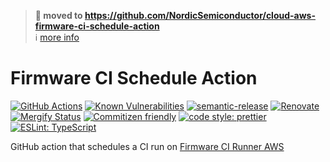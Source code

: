 > **:truck: moved to https://github.com/NordicSemiconductor/cloud-aws-firmware-ci-schedule-action**  
> :information_source: [more info](https://github.com/bifravst/bifravst/issues/56)

# Firmware CI Schedule Action

[![GitHub Actions](https://github.com/bifravst/firmware-ci-schedule-action-aws/workflows/Test%20and%20Release/badge.svg)](https://github.com/bifravst/firmware-ci-schedule-action-aws/actions)
[![Known Vulnerabilities](https://snyk.io/test/github/bifravst/firmware-ci-schedule-action-aws/badge.svg)](https://snyk.io/test/github/bifravst/firmware-ci-schedule-action-aws)
[![semantic-release](https://img.shields.io/badge/%20%20%F0%9F%93%A6%F0%9F%9A%80-semantic--release-e10079.svg)](https://github.com/semantic-release/semantic-release)
[![Renovate](https://img.shields.io/badge/renovate-enabled-brightgreen.svg)](https://renovatebot.com)
[![Mergify Status](https://img.shields.io/endpoint.svg?url=https://dashboard.mergify.io/badges/bifravst/firmware-ci-schedule-action-aws&style=flat)](https://mergify.io)
[![Commitizen friendly](https://img.shields.io/badge/commitizen-friendly-brightgreen.svg)](http://commitizen.github.io/cz-cli/)
[![code style: prettier](https://img.shields.io/badge/code_style-prettier-ff69b4.svg)](https://github.com/prettier/prettier/)
[![ESLint: TypeScript](https://img.shields.io/badge/ESLint-TypeScript-blue.svg)](https://github.com/typescript-eslint/typescript-eslint)

GitHub action that schedules a CI run on
[Firmware CI Runner AWS](https://github.com/bifravst/firmware-ci-runner-aws)
